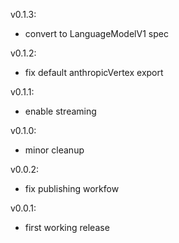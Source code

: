 v0.1.3:
- convert to LanguageModelV1 spec

v0.1.2:
- fix default anthropicVertex export

v0.1.1:
- enable streaming

v0.1.0:
- minor cleanup

v0.0.2:
- fix publishing workfow

v0.0.1:
- first working release
